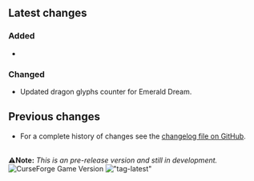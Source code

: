 ## Latest changes

[//]: <> (Rendered badges - Unfortunately most addon hosting websites do not support badges directly, but)
[//]: <> (fortunately GitHub renders them as images)

<!-- !["Latest"](https://camo.githubusercontent.com/77f96eec1e160f68236e714896e844814bd8b36532f65991e2943fb8f871eb32/68747470733a2f2f696d672e736869656c64732e696f2f62616467652f7461672d76302e32302e302d696e666f726d6174696f6e616c3f6c6f676f3d476974487562 "Latest Release") !["WoW-retail"](https://camo.githubusercontent.com/71d4962b1d6ff6bab396bf129c33e2c129ce2d298653150e4765a064e5984892/68747470733a2f2f696d672e736869656c64732e696f2f62616467652f576f572d2d72657461696c2d31302e322e302d2532334631363433363f6c6f676f3d6375727365666f726765 "Supported Game Version") -->

### Added

* 

### Changed

* Updated dragon glyphs counter for Emerald Dream.
&nbsp;  

## Previous changes

* For a complete history of changes see the [changelog file on GitHub](https://github.com/erglo/mission-report-button-plus/blob/main/CHANGELOG.md "CHANGELOG.md").

&nbsp;  
⚠️**Note:** _This is an pre-release version and still in development._  
![CurseForge Game Version](https://img.shields.io/badge/WoW--retail-10.2.0-%23F16436?logo=curseforge "Game Version")
!["tag-latest"](https://img.shields.io/badge/tag-v0.20.1-informational?logo=GitHub "Pre-Release Version")
